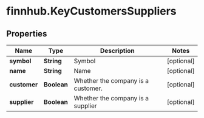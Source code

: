 # finnhub.KeyCustomersSuppliers

## Properties

Name | Type | Description | Notes
------------ | ------------- | ------------- | -------------
**symbol** | **String** | Symbol | [optional] 
**name** | **String** | Name | [optional] 
**customer** | **Boolean** | Whether the company is a customer. | [optional] 
**supplier** | **Boolean** | Whether the company is a supplier | [optional] 


